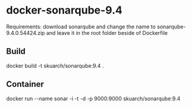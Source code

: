 # docker-sonarqube-9.4

Requirements: download sonarqube and change the name to sonarqube-9.4.0.54424.zip and leave it in the root folder beside of Dockerfile

## Build

docker build -t skuarch/sonarqube:9.4 .

## Container

docker run --name sonar -i -t -d -p 9000:9000 skuarch/sonarqube:9.4
